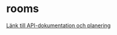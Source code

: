 # rooms

[Länk till API-dokumentation och planering](https://docs.google.com/document/d/1fDj-TX15CVNWDN3yIv32uB-_J3TRTezTOlbnyJdv0PI/edit?usp=sharing)
